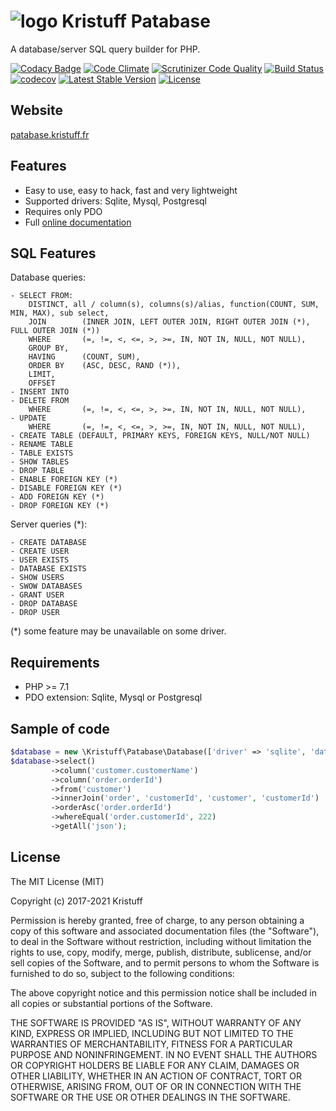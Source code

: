 ![logo](https://patabase.kristuff.fr/inc/img/logo/logo-square-48x48.png)
 Kristuff Patabase 
=================

A database/server SQL query builder for PHP.

[![Codacy Badge](https://api.codacy.com/project/badge/Grade/398308d1225049f58ae583065608c460)](https://www.codacy.com/app/kristuff_/patabase?utm_source=github.com&amp;utm_medium=referral&amp;utm_content=kristuff/patabase&amp;utm_campaign=Badge_Grade)
[![Code Climate](https://codeclimate.com/github/kristuff/patabase/badges/gpa.svg)](https://codeclimate.com/github/kristuff/patabase)
[![Scrutinizer Code Quality](https://scrutinizer-ci.com/g/kristuff/patabase/badges/quality-score.png?b=master)](https://scrutinizer-ci.com/g/kristuff/patabase/?branch=master)
[![Build Status](https://travis-ci.org/kristuff/patabase.svg?branch=master)](https://travis-ci.org/kristuff/patabase)
[![codecov](https://codecov.io/gh/kristuff/patabase/branch/master/graph/badge.svg)](https://codecov.io/gh/kristuff/patabase)
[![Latest Stable Version](https://poser.pugx.org/kristuff/patabase/v/stable)](https://packagist.org/packages/kristuff/patabase)
[![License](https://poser.pugx.org/kristuff/patabase/license)](https://packagist.org/packages/kristuff/patabase)

Website
-------

[patabase.kristuff.fr](https://patabase.kristuff.fr) 


Features
--------
- Easy to use, easy to hack, fast and very lightweight
- Supported drivers: Sqlite, Mysql, Postgresql
- Requires only PDO
- Full [online documentation](https://patabase.kristuff.fr/doc) 

SQL Features
------------

Database queries:
```
- SELECT FROM:   
    DISTINCT, all / column(s), columns(s)/alias, function(COUNT, SUM, MIN, MAX), sub select, 
    JOIN        (INNER JOIN, LEFT OUTER JOIN, RIGHT OUTER JOIN (*), FULL OUTER JOIN (*))
    WHERE       (=, !=, <, <=, >, >=, IN, NOT IN, NULL, NOT NULL), 
    GROUP BY, 
    HAVING      (COUNT, SUM), 
    ORDER BY    (ASC, DESC, RAND (*)), 
    LIMIT, 
    OFFSET
- INSERT INTO 
- DELETE FROM
    WHERE       (=, !=, <, <=, >, >=, IN, NOT IN, NULL, NOT NULL), 
- UPDATE 
    WHERE       (=, !=, <, <=, >, >=, IN, NOT IN, NULL, NOT NULL), 
- CREATE TABLE (DEFAULT, PRIMARY KEYS, FOREIGN KEYS, NULL/NOT NULL)
- RENAME TABLE
- TABLE EXISTS
- SHOW TABLES
- DROP TABLE
- ENABLE FOREIGN KEY (*)
- DISABLE FOREIGN KEY (*)
- ADD FOREIGN KEY (*)
- DROP FOREIGN KEY (*)
```

Server queries (*):
```
- CREATE DATABASE
- CREATE USER
- USER EXISTS
- DATABASE EXISTS
- SHOW USERS 
- SWOW DATABASES
- GRANT USER
- DROP DATABASE
- DROP USER
```
(*) some feature may be unavailable on some driver.

Requirements
------------

- PHP >= 7.1
- PDO extension: Sqlite, Mysql or Postgresql

Sample of code
--------------
```php
$database = new \Kristuff\Patabase\Database(['driver' => 'sqlite', 'database' => '/somewhere/database.db']); 
$database->select()
         ->column('customer.customerName')
         ->column('order.orderId')
         ->from('customer')
         ->innerJoin('order', 'customerId', 'customer', 'customerId')
         ->orderAsc('order.orderId')
         ->whereEqual('order.customerId', 222)
         ->getAll('json');
```

License
-------

The MIT License (MIT)

Copyright (c) 2017-2021 Kristuff

Permission is hereby granted, free of charge, to any person obtaining a copy
of this software and associated documentation files (the "Software"), to deal
in the Software without restriction, including without limitation the rights
to use, copy, modify, merge, publish, distribute, sublicense, and/or sell
copies of the Software, and to permit persons to whom the Software is
furnished to do so, subject to the following conditions:

The above copyright notice and this permission notice shall be included in
all copies or substantial portions of the Software.

THE SOFTWARE IS PROVIDED "AS IS", WITHOUT WARRANTY OF ANY KIND, EXPRESS OR
IMPLIED, INCLUDING BUT NOT LIMITED TO THE WARRANTIES OF MERCHANTABILITY,
FITNESS FOR A PARTICULAR PURPOSE AND NONINFRINGEMENT. IN NO EVENT SHALL THE
AUTHORS OR COPYRIGHT HOLDERS BE LIABLE FOR ANY CLAIM, DAMAGES OR OTHER
LIABILITY, WHETHER IN AN ACTION OF CONTRACT, TORT OR OTHERWISE, ARISING FROM,
OUT OF OR IN CONNECTION WITH THE SOFTWARE OR THE USE OR OTHER DEALINGS IN
THE SOFTWARE.
